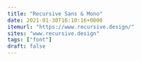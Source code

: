 ```yaml
---
title: "Recursive Sans & Mono"
date: 2021-01-30T16:10:16+0000
itemurl: "https://www.recursive.design/"
sites: "www.recursive.design"
tags: ["font"]
draft: false
---
```

